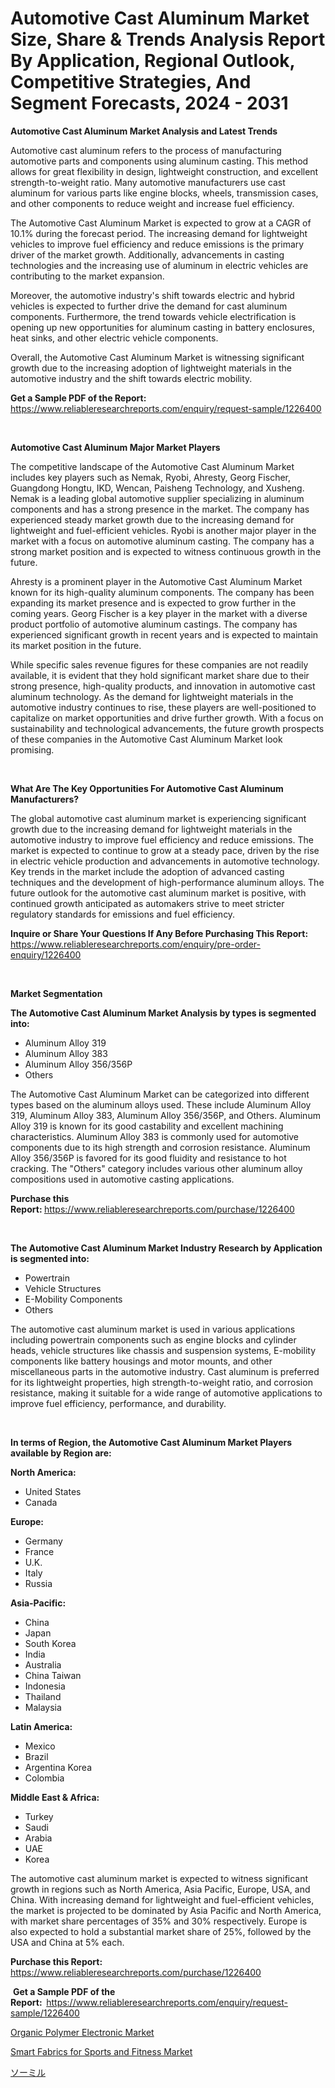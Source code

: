 <p><h1>Automotive Cast Aluminum Market Size, Share & Trends Analysis Report By Application, Regional Outlook, Competitive Strategies, And Segment Forecasts, 2024 - 2031</h1></p><p><strong>Automotive Cast Aluminum Market Analysis and Latest Trends</strong></p>
<p><p>Automotive cast aluminum refers to the process of manufacturing automotive parts and components using aluminum casting. This method allows for great flexibility in design, lightweight construction, and excellent strength-to-weight ratio. Many automotive manufacturers use cast aluminum for various parts like engine blocks, wheels, transmission cases, and other components to reduce weight and increase fuel efficiency.</p><p>The Automotive Cast Aluminum Market is expected to grow at a CAGR of 10.1% during the forecast period. The increasing demand for lightweight vehicles to improve fuel efficiency and reduce emissions is the primary driver of the market growth. Additionally, advancements in casting technologies and the increasing use of aluminum in electric vehicles are contributing to the market expansion.</p><p>Moreover, the automotive industry's shift towards electric and hybrid vehicles is expected to further drive the demand for cast aluminum components. Furthermore, the trend towards vehicle electrification is opening up new opportunities for aluminum casting in battery enclosures, heat sinks, and other electric vehicle components.</p><p>Overall, the Automotive Cast Aluminum Market is witnessing significant growth due to the increasing adoption of lightweight materials in the automotive industry and the shift towards electric mobility.</p></p>
<p><strong>Get a Sample PDF of the Report:&nbsp;</strong> <a href="https://www.reliableresearchreports.com/enquiry/request-sample/1226400">https://www.reliableresearchreports.com/enquiry/request-sample/1226400</a></p>
<p>&nbsp;</p>
<p><strong>Automotive Cast Aluminum Major Market Players</strong></p>
<p><p>The competitive landscape of the Automotive Cast Aluminum Market includes key players such as Nemak, Ryobi, Ahresty, Georg Fischer, Guangdong Hongtu, IKD, Wencan, Paisheng Technology, and Xusheng. Nemak is a leading global automotive supplier specializing in aluminum components and has a strong presence in the market. The company has experienced steady market growth due to the increasing demand for lightweight and fuel-efficient vehicles. Ryobi is another major player in the market with a focus on automotive aluminum casting. The company has a strong market position and is expected to witness continuous growth in the future.</p><p>Ahresty is a prominent player in the Automotive Cast Aluminum Market known for its high-quality aluminum components. The company has been expanding its market presence and is expected to grow further in the coming years. Georg Fischer is a key player in the market with a diverse product portfolio of automotive aluminum castings. The company has experienced significant growth in recent years and is expected to maintain its market position in the future.</p><p>While specific sales revenue figures for these companies are not readily available, it is evident that they hold significant market share due to their strong presence, high-quality products, and innovation in automotive cast aluminum technology. As the demand for lightweight materials in the automotive industry continues to rise, these players are well-positioned to capitalize on market opportunities and drive further growth. With a focus on sustainability and technological advancements, the future growth prospects of these companies in the Automotive Cast Aluminum Market look promising.</p></p>
<p>&nbsp;</p>
<p><strong>What Are The Key Opportunities For Automotive Cast Aluminum Manufacturers?</strong></p>
<p><p>The global automotive cast aluminum market is experiencing significant growth due to the increasing demand for lightweight materials in the automotive industry to improve fuel efficiency and reduce emissions. The market is expected to continue to grow at a steady pace, driven by the rise in electric vehicle production and advancements in automotive technology. Key trends in the market include the adoption of advanced casting techniques and the development of high-performance aluminum alloys. The future outlook for the automotive cast aluminum market is positive, with continued growth anticipated as automakers strive to meet stricter regulatory standards for emissions and fuel efficiency.</p></p>
<p><strong>Inquire or Share Your Questions If Any Before Purchasing This Report:</strong> <a href="https://www.reliableresearchreports.com/enquiry/pre-order-enquiry/1226400">https://www.reliableresearchreports.com/enquiry/pre-order-enquiry/1226400</a></p>
<p>&nbsp;</p>
<p><strong>Market Segmentation</strong></p>
<p><strong>The Automotive Cast Aluminum Market Analysis by types is segmented into:</strong></p>
<p><ul><li>Aluminum Alloy 319</li><li>Aluminum Alloy 383</li><li>Aluminum Alloy 356/356P</li><li>Others</li></ul></p>
<p><p>The Automotive Cast Aluminum Market can be categorized into different types based on the aluminum alloys used. These include Aluminum Alloy 319, Aluminum Alloy 383, Aluminum Alloy 356/356P, and Others. Aluminum Alloy 319 is known for its good castability and excellent machining characteristics. Aluminum Alloy 383 is commonly used for automotive components due to its high strength and corrosion resistance. Aluminum Alloy 356/356P is favored for its good fluidity and resistance to hot cracking. The "Others" category includes various other aluminum alloy compositions used in automotive casting applications.</p></p>
<p><strong>Purchase this Report:&nbsp;</strong><a href="https://www.reliableresearchreports.com/purchase/1226400">https://www.reliableresearchreports.com/purchase/1226400</a></p>
<p>&nbsp;</p>
<p><strong>The Automotive Cast Aluminum Market Industry Research by Application is segmented into:</strong></p>
<p><ul><li>Powertrain</li><li>Vehicle Structures</li><li>E-Mobility Components</li><li>Others</li></ul></p>
<p><p>The automotive cast aluminum market is used in various applications including powertrain components such as engine blocks and cylinder heads, vehicle structures like chassis and suspension systems, E-mobility components like battery housings and motor mounts, and other miscellaneous parts in the automotive industry. Cast aluminum is preferred for its lightweight properties, high strength-to-weight ratio, and corrosion resistance, making it suitable for a wide range of automotive applications to improve fuel efficiency, performance, and durability.</p></p>
<p>&nbsp;</p>
<p><strong>In terms of Region, the Automotive Cast Aluminum Market Players available by Region are:</strong></p>
<p>
    <p> <strong> North America: </strong>
        <ul>
            <li>United States</li>
            <li>Canada</li>
        </ul>
        </p> 
    <p> <strong> Europe: </strong>
        <ul>
            <li>Germany</li>
            <li>France</li>
            <li>U.K.</li>
            <li>Italy</li>
            <li>Russia</li>
        </ul>
        </p> 
    <p> <strong> Asia-Pacific: </strong>
        <ul>
            <li>China</li>
            <li>Japan</li>
            <li>South Korea</li>
            <li>India</li>
            <li>Australia</li>
            <li>China Taiwan</li>
            <li>Indonesia</li>
            <li>Thailand</li>
            <li>Malaysia</li>
        </ul>
        </p> 
    <p> <strong> Latin America: </strong>
        <ul>
            <li>Mexico</li>
            <li>Brazil</li>
            <li>Argentina Korea</li>
            <li>Colombia</li>
        </ul>
        </p> 
    <p> <strong> Middle East & Africa: </strong>
        <ul>
            <li>Turkey</li>
            <li>Saudi</li>
            <li>Arabia</li>
            <li>UAE</li>
            <li>Korea</li>
        </ul>
    </p>
    </p>
<p><p>The automotive cast aluminum market is expected to witness significant growth in regions such as North America, Asia Pacific, Europe, USA, and China. With increasing demand for lightweight and fuel-efficient vehicles, the market is projected to be dominated by Asia Pacific and North America, with market share percentages of 35% and 30% respectively. Europe is also expected to hold a substantial market share of 25%, followed by the USA and China at 5% each.</p></p>
<p><strong>Purchase this Report: </strong><a href="https://www.reliableresearchreports.com/purchase/1226400">https://www.reliableresearchreports.com/purchase/1226400</a></p>
<p>&nbsp;<strong>Get a Sample PDF of the Report:&nbsp;&nbsp;</strong><a href="https://www.reliableresearchreports.com/enquiry/request-sample/1226400">https://www.reliableresearchreports.com/enquiry/request-sample/1226400</a></p>
<p><strong></strong></p>
<p><p><a href="https://view.publitas.com/reportprime-1/organic-polymer-electronic-market-challenges-opportunities-and-growth-drivers-and-major-market-players-forecasted-for-period-from-2023-2030/">Organic Polymer Electronic Market</a></p><p><a href="https://view.publitas.com/reportprime-1/smart-fabrics-for-sports-and-fitness-market-size-evaluating-its-market-trends-growth-and-projections-2023-2030/">Smart Fabrics for Sports and Fitness Market</a></p><p><a href="https://github.com/zekaoe592392/Market-Research-Report-List-1/blob/main/8725998188801.md">ソーミル</a></p></p>